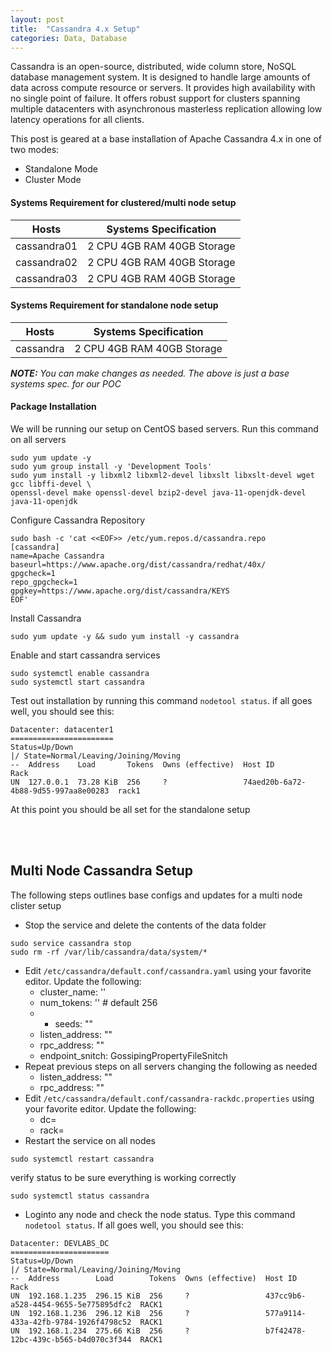 ```yaml
---
layout: post
title:  "Cassandra 4.x Setup"
categories: Data, Database
---
```


Cassandra is an open-source, distributed, wide column store, NoSQL database management system. It is designed to handle large amounts of data across compute resource or servers. It provides high availability with no single point of failure. It  offers robust support for clusters spanning multiple datacenters with asynchronous masterless replication allowing low latency operations for all clients. <br>

This post is geared at a base installation of Apache Cassandra 4.x in one of two modes:
* Standalone Mode
* Cluster Mode

#### **Systems Requirement for clustered/multi node setup** 

|  Hosts       | Systems Specification |
|--------------|--------------------------------|
|cassandra01   |  2 CPU  4GB RAM  40GB Storage  |
|cassandra02   |  2 CPU  4GB RAM  40GB Storage  |
|cassandra03   |  2 CPU  4GB RAM  40GB Storage  |

#### **Systems Requirement for standalone node setup** 

|  Hosts    | Systems Specification |
|-----------|--------------------------------|
|cassandra  |  2 CPU  4GB RAM  40GB Storage  |

***NOTE:***  *You can make changes as needed. The above is just a base systems spec. for our POC*

#### **Package Installation**
We will be running our setup on CentOS based servers. Run this command on all servers
```
sudo yum update -y
sudo yum group install -y 'Development Tools'
sudo yum install -y libxml2 libxml2-devel libxslt libxslt-devel wget gcc libffi-devel \
openssl-devel make openssl-devel bzip2-devel java-11-openjdk-devel java-11-openjdk 
```
Configure Cassandra Repository
```
sudo bash -c 'cat <<EOF>> /etc/yum.repos.d/cassandra.repo
[cassandra]  
name=Apache Cassandra
baseurl=https://www.apache.org/dist/cassandra/redhat/40x/
gpgcheck=1
repo_gpgcheck=1
gpgkey=https://www.apache.org/dist/cassandra/KEYS
EOF'
```
Install Cassandra
```
sudo yum update -y && sudo yum install -y cassandra
```
Enable and start cassandra services
```
sudo systemctl enable cassandra 
sudo systemctl start cassandra
```
Test out installation by running this command ```nodetool status```. if all goes well, you should see this:
```
Datacenter: datacenter1
=======================
Status=Up/Down
|/ State=Normal/Leaving/Joining/Moving
--  Address    Load       Tokens  Owns (effective)  Host ID                               Rack 
UN  127.0.0.1  73.28 KiB  256     ?                 74aed20b-6a72-4b88-9d55-997aa8e00283  rack1
```
At this point you should be all set for the standalone setup


<br><br>
## **Multi Node Cassandra Setup**
The following steps outlines base configs and updates for a multi node clister setup
* Stop the service and delete the contents of the data folder
```
sudo service cassandra stop
sudo rm -rf /var/lib/cassandra/data/system/*
```
* Edit ```/etc/cassandra/default.conf/cassandra.yaml``` using your favorite editor. Update the following:
  - cluster_name: \'<Your Cluster Name>\'
  - num_tokens: '<desired num token>'  # default 256
  - - seeds: "<comma seperated list of cassandra servers>"
  - listen_address: "<host IP or Hostname>"
  - rpc_address: "<host IP or Hostname>"
  - endpoint_snitch: GossipingPropertyFileSnitch 
* Repeat previous steps on all servers changing the following as needed
  - listen_address: "<host IP or Hostname>"
  - rpc_address: "<host IP or Hostname>"
* Edit ```/etc/cassandra/default.conf/cassandra-rackdc.properties``` using your favorite editor. Update the following:
  - dc=<datacenter name>
  - rack=<rack name>
* Restart the service on all nodes
```
sudo systemctl restart cassandra
```
verify status to be sure everything is working correctly
```
sudo systemctl status cassandra
```
* Loginto any node and check the node status. Type this command ```nodetool status```. If all goes well, you should see this:
```
Datacenter: DEVLABS_DC
======================
Status=Up/Down
|/ State=Normal/Leaving/Joining/Moving
--  Address        Load        Tokens  Owns (effective)  Host ID                               Rack 
UN  192.168.1.235  296.15 KiB  256     ?                 437cc9b6-a528-4454-9655-5e775895dfc2  RACK1
UN  192.168.1.236  296.12 KiB  256     ?                 577a9114-433a-42fb-9784-1926f4798c52  RACK1
UN  192.168.1.234  275.66 KiB  256     ?                 b7f42478-12bc-439c-b565-b4d070c3f344  RACK1
```
<br><br>











